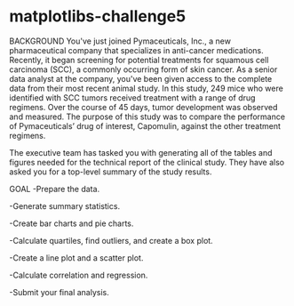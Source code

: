 # matplotlibs-challenge5

BACKGROUND
You've just joined Pymaceuticals, Inc., a new pharmaceutical company that specializes in anti-cancer medications. 
Recently, it began screening for potential treatments for squamous cell carcinoma (SCC), a commonly occurring form of skin cancer.
As a senior data analyst at the company, you've been given access to the complete data from their most recent animal study.
In this study, 249 mice who were identified with SCC tumors received treatment with a range of drug regimens. 
Over the course of 45 days, tumor development was observed and measured.
The purpose of this study was to compare the performance of Pymaceuticals’ drug of interest, Capomulin, against the other treatment regimens.

The executive team has tasked you with generating all of the tables and figures needed for the technical report of the clinical study. 
They have also asked you for a top-level summary of the study results.

GOAL
-Prepare the data.

-Generate summary statistics.

-Create bar charts and pie charts.

-Calculate quartiles, find outliers, and create a box plot.

-Create a line plot and a scatter plot.

-Calculate correlation and regression.

-Submit your final analysis.
